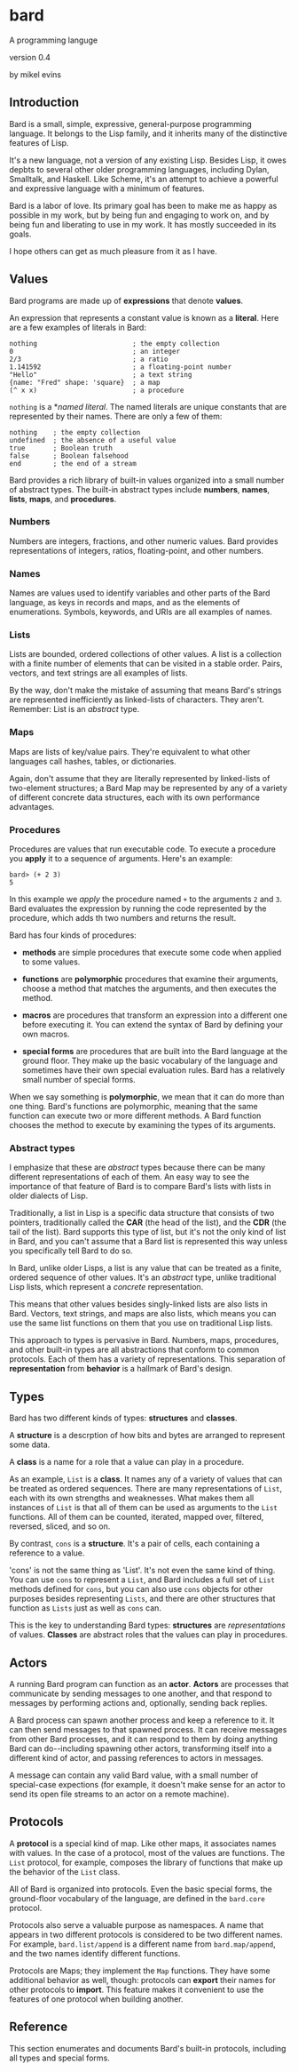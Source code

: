 # bard
A programming languge

version 0.4

by mikel evins

## Introduction

Bard is a small, simple, expressive, general-purpose programming
language. It belongs to the Lisp family, and it inherits many of the
distinctive features of Lisp.

It's a new language, not a version of any existing Lisp. Besides Lisp,
it owes depbts to several other older programming languages, including
Dylan, Smalltalk, and Haskell. Like Scheme, it's an attempt to achieve
a powerful and expressive language with a minimum of features.

Bard is a labor of love. Its primary goal has been to make me as happy
as possible in my work, but by being fun and engaging to work on, and
by being fun and liberating to use in my work. It has mostly succeeded
in its goals.

I hope others can get as much pleasure from it as I have.

## Values

Bard programs are made up of **expressions** that denote **values**.

An expression that represents a constant value is known as a
**literal**. Here are a few examples of literals in Bard:

    nothing                        ; the empty collection
    0                              ; an integer
    2/3                            ; a ratio
    1.141592                       ; a floating-point number
    "Hello"                        ; a text string
    {name: "Fred" shape: 'square}  ; a map
    (^ x x)                        ; a procedure

`nothing` is a **named literal*. The named literals are unique
constants that are represented by their names. There are only a few of
them:

    nothing    ; the empty collection
    undefined  ; the absence of a useful value
    true       ; Boolean truth
    false      ; Boolean falsehood
    end        ; the end of a stream

Bard provides a rich library of built-in values organized into a small
number of abstract types. The built-in abstract types include
**numbers**, **names**, **lists**, **maps**, and **procedures**.

### Numbers

Numbers are integers, fractions, and other numeric values. Bard
provides representations of integers, ratios, floating-point, and other numbers.

### Names

Names are values used to identify variables and other parts of the
Bard language, as keys in records and maps, and as the elements of
enumerations. Symbols, keywords, and URIs are all examples of names.

### Lists

Lists are bounded, ordered collections of other values. A list is a
collection with a finite number of elements that can be visited in a
stable order. Pairs, vectors, and text strings are all examples of
lists.

By the way, don't make the mistake of assuming that means Bard's
strings are represented inefficiently as linked-lists of
characters. They aren't. Remember: List is an *abstract* type.

### Maps

Maps are lists of key/value pairs. They're equivalent to what other
languages call hashes, tables, or dictionaries.

Again, don't assume that they are literally represented by
linked-lists of two-element structures; a Bard Map may be represented
by any of a variety of different concrete data structures, each with
its own performance advantages.

### Procedures

Procedures are values that run executable code. To execute a procedure
you **apply** it to a sequence of arguments. Here's an example:

    bard> (+ 2 3)
    5

In this example we *apply* the procedure named `+` to the arguments
`2` and `3`. Bard evaluates the expression by running the code
represented by the procedure, which adds th two numbers and returns
the result.

Bard has four kinds of procedures:

- **methods** are simple procedures that execute some code when
    applied to some values.

- **functions** are **polymorphic** procedures that examine their
    arguments, choose a method that matches the arguments, and then
    executes the method.

- **macros** are procedures that transform an expression into a
    different one before executing it. You can extend the syntax of
    Bard by defining your own macros.

- **special forms** are procedures that are built into the Bard
    language at the ground floor. They make up the basic vocabulary of
    the language and sometimes have their own special evaluation
    rules. Bard has a relatively small number of special forms.

When we say something is **polymorphic**, we mean that it can do more
than one thing. Bard's functions are polymorphic, meaning that the
same function can execute two or more different methods. A Bard
function chooses the method to execute by examining the types of its
arguments.

### Abstract types

I emphasize that these are *abstract* types because there can be many
different representations of each of them. An easy way to see the
importance of that feature of Bard is to compare Bard's lists with
lists in older dialects of Lisp.

Traditionally, a list in Lisp is a specific data structure that
consists of two pointers, traditionally called the **CAR** (the head
of the list), and the **CDR** (the tail of the list). Bard supports
this type of list, but it's not the only kind of list in Bard, and you
can't assume that a Bard list is represented this way unless you
specifically tell Bard to do so.

In Bard, unlike older Lisps, a list is any value that can be treated
as a finite, ordered sequence of other values. It's an *abstract*
type, unlike traditional Lisp lists, which represent a *concrete*
representation.

This means that other values besides singly-linked lists are also
lists in Bard. Vectors, text strings, and maps are also lists, which
means you can use the same list functions on them that you use on
traditional Lisp lists.

This approach to types is pervasive in Bard. Numbers, maps,
procedures, and other built-in types are all abstractions that conform
to common protocols. Each of them has a variety of
representations. This separation of **representation** from
**behavior** is a hallmark of Bard's design.

## Types

Bard has two different kinds of types: **structures** and **classes**.

A **structure** is a descrption of how bits and bytes are arranged to
represent some data.

A **class** is a name for a role that a value can play in a procedure.

As an example, `List` is a **class**. It names any of a variety of
values that can be treated as ordered sequences. There are many
representations of `List`, each with its own strengths and
weaknesses. What makes them all instances of `List` is that all of
them can be used as arguments to the `List` functions. All of them can
be counted, iterated, mapped over, filtered, reversed, sliced, and so
on.

By contrast, `cons` is a **structure**. It's a pair of cells, each
containing a reference to a value.

'cons' is not the same thing as 'List'. It's not even the same kind of
thing. You can use `cons` to represent a `List`, and Bard includes a
full set of `List` methods defined for `cons`, but you can also use
`cons` objects for other purposes besides representing `Lists`, and
there are other structures that function as `Lists` just as well as
`cons` can.

This is the key to understanding Bard types: **structures** are
*representations* of values. **Classes** are abstract roles that the
values can play in procedures.

## Actors

A running Bard program can function as an **actor**. **Actors** are
processes that communicate by sending messages to one another, and
that respond to messages by performing actions and, optionally,
sending back replies.

A Bard process can spawn another process and keep a reference to
it. It can then send messages to that spawned process. It can receive
messages from other Bard processes, and it can respond to them by
doing anything Bard can do--including spawning other actors,
transforming itself into a different kind of actor, and passing
references to actors in messages.

A message can contain any valid Bard value, with a small number of
special-case expections (for example, it doesn't make sense for an
actor to send its open file streams to an actor on a remote machine).

## Protocols

A **protocol** is a special kind of map. Like other maps, it
associates names with values. In the case of a protocol, most of the
values are functions. The `List` protocol, for example, composes the
library of functions that make up the behavior of the `List` class.

All of Bard is organized into protocols. Even the basic special forms,
the ground-floor vocabulary of the language, are defined in the
`bard.core` protocol.

Protocols also serve a valuable purpose as namespaces. A name that
appears in two different protocols is considered to be two different
names. For example, `bard.list/append` is a different name from
`bard.map/append`, and the two names identify different functions.

Protocols are Maps; they implement the `Map` functions. They have some
additional behavior as well, though: protocols can **export** their
names for other protocols to **import**. This feature makes it
convenient to use the features of one protocol when building another.

## Reference

This section enumerates and documents Bard's built-in protocols,
including all types and special forms.
